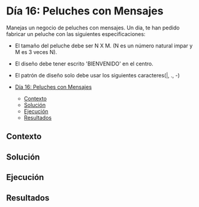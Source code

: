 # Día 16: Peluches con Mensajes

Manejas un negocio de peluches con mensajes. Un dia, te han pedido fabricar un peluche con las siguientes especificaciones:

- El tamaño del peluche debe ser N X M. (N es un número natural impar y M es 3 veces N).
- El diseño debe tener escrito 'BIENVENIDO' en el centro.
- El patrón de diseño solo debe usar los siguientes caracteres(|, ., -)

- [Día 16: Peluches con Mensajes](#día-16-peluches-con-mensajes)
  - [Contexto](#contexto)
  - [Solución](#solución)
  - [Ejecución](#ejecución)
  - [Resultados](#resultados)

## Contexto

## Solución

## Ejecución

## Resultados
